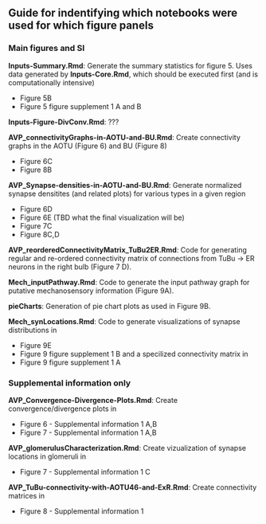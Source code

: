 ## Guide for indentifying which notebooks were used for which figure panels

### Main figures and SI
**Inputs-Summary.Rmd**: Generate the summary statistics for figure 5. Uses data generated by **Inputs-Core.Rmd**, which should be executed first (and is computationally intensive)
* Figure 5B
* Figure 5 figure supplement 1 A and B

**Inputs-Figure-DivConv.Rmd**: ???

**AVP_connectivityGraphs-in-AOTU-and-BU.Rmd**: Create connectivity graphs in the AOTU (Figure 6) and BU (Figure 8)
* Figure 6C
* Figure 8B

**AVP_Synapse-densities-in-AOTU-and-BU.Rmd**: Generate normalized synapse densitites (and related plots) for various types in a given region
* Figure 6D
* Figure 6E (TBD what the final visualization will be)
* Figure 7C
* Figure 8C,D

**AVP_reorderedConnectivityMatrix_TuBu2ER.Rmd**: Code for generating regular and re-ordered connectivity matrix of connections from TuBu -> ER neurons in the right bulb (Figure 7 D).

**Mech_inputPathway.Rmd**: Code to generate the input pathway graph for putative mechanosensory information (Figure 9A).

**pieCharts**: Generation of pie chart plots as used in Figure 9B.

**Mech_synLocations.Rmd**: Code to generate visualizations of synapse distributions in 
* Figure 9E
* Figure 9 figure supplement 1 B
and a specilized connectivity matrix in
* Figure 9 figure supplement 1 A

### Supplemental information only
**AVP_Convergence-Divergence-Plots.Rmd**: Create convergence/divergence plots in
* Figure 6 - Supplemental information 1 A,B
* Figure 7 - Supplemental information 1 A,B

**AVP_glomerulusCharacterization.Rmd**: Create vizualization of synapse locations in glomeruli in
* Figure 7 - Supplemental information 1 C

**AVP_TuBu-connectivity-with-AOTU46-and-ExR.Rmd**: Create connectivity matrices in
* Figure 8 - Supplemental information 1